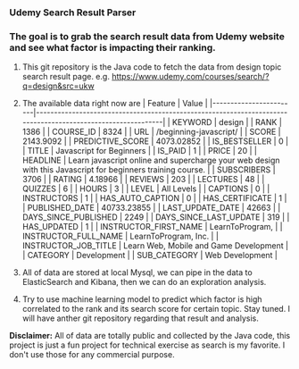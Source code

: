 ### Udemy Search Result Parser


### The goal is to grab the search result data from Udemy website and see what factor is impacting their ranking.

1. This git repository is the Java code to fetch the data from design topic search result page. e.g. https://www.udemy.com/courses/search/?q=design&src=ukw

2. The available data right now are
| Feature                | Value                                                                                                       |
|------------------------|-------------------------------------------------------------------------------------------------------------|
| KEYWORD                | design                                                                                                      |
| RANK                   | 1386                                                                                                        |
| COURSE_ID              | 8324                                                                                                        |
| URL                    | /beginning-javascript/                                                                                      |
| SCORE                  | 2143.9092                                                                                                   |
| PREDICTIVE_SCORE       | 4073.02852                                                                                                  |
| IS_BESTSELLER          | 0                                                                                                           |
| TITLE                  | Javascript for Beginners                                                                                    |
| IS_PAID                | 1                                                                                                           |
| PRICE                  | 20                                                                                                          |
| HEADLINE               | Learn javascript online and supercharge your web design with this Javascript for beginners training course. |
| SUBSCRIBERS            | 3706                                                                                                        |
| RATING                 | 4.18966                                                                                                     |
| REVIEWS                | 203                                                                                                         |
| LECTURES               | 48                                                                                                          |
| QUIZZES                | 6                                                                                                           |
| HOURS                  | 3                                                                                                           |
| LEVEL                  | All Levels                                                                                                  |
| CAPTIONS               | 0                                                                                                           |
| INSTRUCTORS            | 1                                                                                                           |
| HAS_AUTO_CAPTION       | 0                                                                                                           |
| HAS_CERTIFICATE        | 1                                                                                                           |
| PUBLISHED_DATE         | 40733.23855                                                                                                 |
| LAST_UPDATE_DATE       | 42663                                                                                                       |
| DAYS_SINCE_PUBLISHED   | 2249                                                                                                        |
| DAYS_SINCE_LAST_UPDATE | 319                                                                                                         |
| HAS_UPDATED            | 1                                                                                                           |
| INSTRUCTOR_FIRST_NAME  | LearnToProgram,                                                                                             |
| INSTRUCTOR_FULL_NAME   | LearnToProgram, Inc.                                                                                        |
| INSTRUCTOR_JOB_TITLE   | Learn Web, Mobile and Game Development                                                                      |
| CATEGORY               | Development                                                                                                 |
| SUB_CATEGORY           | Web Development                                                                                             |


2. All of data are stored at local Mysql, we can pipe in the data to ElasticSearch and Kibana, then we can do an exploration analysis.

3. Try to use machine learning model to predict which factor is high correlated to the rank and its search score for certain topic. Stay tuned. I will have anther git repository regarding that result and analysis. 

**Disclaimer:** All of data are totally public and collected by the Java code, this project is just a fun project for technical exercise as search is my favorite. I don't use those for any commercial purpose.   
